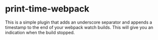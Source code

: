 # print-time-webpack

This is a simple plugin that adds an underscore separator and appends a timestamp 
to the end of your webpack watch builds. This will give you an indication when 
the build stopped.

